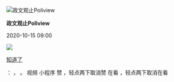 

![政文观止Poliview](images/236/1.png)

**政文观止Poliview**

2020-10-15 09:00

![](images/236/2.png)

[知道了](javascript:;)

： ， 。 视频 小程序 赞 ，轻点两下取消赞 在看 ，轻点两下取消在看

